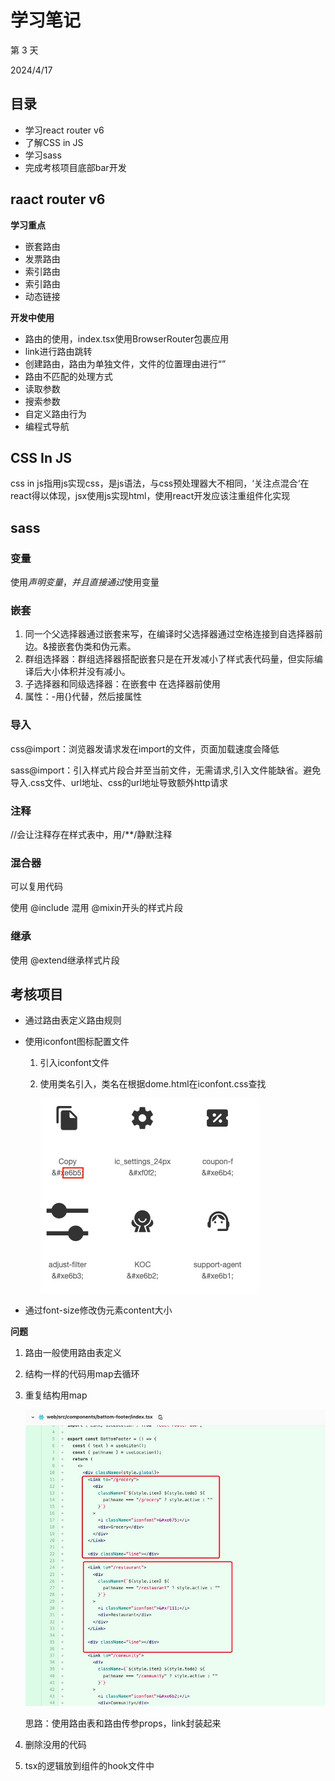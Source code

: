 # 学习笔记

第 3 天

2024/4/17

## 目录

- 学习react router v6
- 了解CSS in JS
- 学习sass
- 完成考核项目底部bar开发

## raact router v6

**学习重点**

- 嵌套路由
- 发票路由
- 索引路由
- 索引路由
- 动态链接

**开发中使用**

- 路由的使用，index.tsx使用BrowserRouter包裹应用
- link进行路由跳转
- 创建路由，路由为单独文件，文件的位置理由进行“”
- 路由不匹配的处理方式
- 读取参数
- 搜索参数
- 自定义路由行为
- 编程式导航

## CSS In JS

css in js指用js实现css，是js语法，与css预处理器大不相同，‘关注点混合‘在react得以体现，jsx使用js实现html，使用react开发应该注重组件化实现

## sass

### 变量

使用$声明变量，并且直接通过$使用变量

### 嵌套

1. 同一个父选择器通过嵌套来写，在编译时父选择器通过空格连接到自选择器前边。&接嵌套伪类和伪元素。
2. 群组选择器：群组选择器搭配嵌套只是在开发减小了样式表代码量，但实际编译后大小体积并没有减小。
3. 子选择器和同级选择器：在嵌套中 在选择器前使用
4. 属性：-用{}代替，然后接属性

### 导入

css@import：浏览器发请求发在import的文件，页面加载速度会降低

sass@import：引入样式片段合并至当前文件，无需请求,引入文件能缺省。避免导入.css文件、url地址、css的url地址导致额外http请求

### 注释

//会让注释存在样式表中，用/**/静默注释

### 混合器

可以复用代码

使用 @include 混用 @mixin开头的样式片段

### 继承

使用 @extend继承样式片段

## 考核项目

- 通过路由表定义路由规则

- 使用iconfont图标配置文件

  1. 引入iconfont文件

  2. 使用类名引入，类名在根据dome.html在iconfont.css查找

     ![image-20240417204930557](https://raw.githubusercontent.com/levi33Y/Pictures/main/image-20240417204930557.png)

- 通过font-size修改伪元素content大小

**问题**

1. 路由一般使用路由表定义

2. 结构一样的代码用map去循环

3. 重复结构用map

   ![image-20240417200828652](https://raw.githubusercontent.com/levi33Y/Pictures/main/image-20240417200828652.png)

   思路：使用路由表和路由传参props，link封装起来

4. 删除没用的代码

5. tsx的逻辑放到组件的hook文件中
